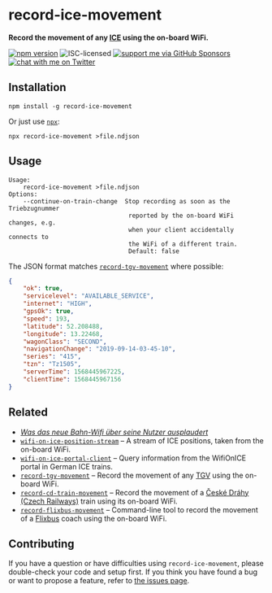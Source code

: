 # record-ice-movement

**Record the movement of any [ICE](https://en.wikipedia.org/wiki/Intercity-Express) using the on-board WiFi.**

[![npm version](https://img.shields.io/npm/v/record-ice-movement.svg)](https://www.npmjs.com/package/record-ice-movement)
![ISC-licensed](https://img.shields.io/github/license/derhuerst/record-ice-movement.svg)
[![support me via GitHub Sponsors](https://img.shields.io/badge/support%20me-donate-fa7664.svg)](https://github.com/sponsors/derhuerst)
[![chat with me on Twitter](https://img.shields.io/badge/chat%20with%20me-on%20Twitter-1da1f2.svg)](https://twitter.com/derhuerst)


## Installation

```shell
npm install -g record-ice-movement
```

Or just use [`npx`](https://npmjs.com/package/npx):

```shell
npx record-ice-movement >file.ndjson
```


## Usage

```shell
Usage:
    record-ice-movement >file.ndjson
Options:
    --continue-on-train-change  Stop recording as soon as the Triebzugnummer
                                 reported by the on-board WiFi changes, e.g.
                                 when your client accidentally connects to
                                 the WiFi of a different train.
                                 Default: false
```

The JSON format matches [`record-tgv-movement`](https://npmjs.com/package/record-tgv-movement) where possible:

```json
{
	"ok": true,
	"servicelevel": "AVAILABLE_SERVICE",
	"internet": "HIGH",
	"gpsOk": true,
	"speed": 193,
	"latitude": 52.208488,
	"longitude": 13.22468,
	"wagonClass": "SECOND",
	"navigationChange": "2019-09-14-03-45-10",
	"series": "415",
	"tzn": "Tz1505",
	"serverTime": 1568445967225,
	"clientTime": 1568445967156
}
```


## Related

- [*Was das neue Bahn-Wifi über seine Nutzer ausplaudert*](https://hannover.ccc.de/~nexus/dbwifi/)
- [`wifi-on-ice-position-stream`](https://github.com/derhuerst/wifi-on-ice-position-stream) – A stream of ICE positions, taken from the on-board WiFi.
- [`wifi-on-ice-portal-client`](https://github.com/derhuerst/wifi-on-ice-portal-client) – Query information from the WifiOnICE portal in German ICE trains.
- [`record-tgv-movement`](https://github.com/derhuerst/record-tgv-movement) – Record the movement of any [TGV](https://en.wikipedia.org/wiki/TGV) using the on-board WiFi.
- [`record-cd-train-movement`](https://github.com/derhuerst/record-cd-train-movement) – Record the movement of a [České Dráhy (Czech Railways)](https://en.wikipedia.org/wiki/České_dráhy) train using its on-board WiFi.
- [`record-flixbus-movement`](htttps://github.com/derhuerst/record-flixbus-movement) – Command-line tool to record the movement of a [Flixbus](https://flixbus.de) coach using the on-board WiFi.


## Contributing

If you have a question or have difficulties using `record-ice-movement`, please double-check your code and setup first. If you think you have found a bug or want to propose a feature, refer to [the issues page](https://github.com/derhuerst/record-ice-movement/issues).
